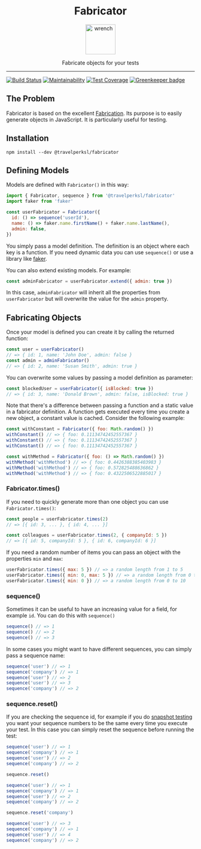 <div align="center">
<h1>Fabricator</h1>

<a href="https://www.emojione.com/emoji/1f527">
<img height="80" width="80" alt="wrench" src="https://raw.githubusercontent.com/travelperk/fabricator/master/other/wrench.png" />
</a>

<p>Fabricate objects for your tests</p>
</div>
<hr />

[![Build Status](https://travis-ci.org/travelperk/fabricator.svg?branch=master)](https://travis-ci.org/travelperk/fabricator)
[![Maintainability](https://api.codeclimate.com/v1/badges/3b4b6cb754d1b30ec6e7/maintainability)](https://codeclimate.com/github/travelperk/fabricator/maintainability)
[![Test Coverage](https://api.codeclimate.com/v1/badges/3b4b6cb754d1b30ec6e7/test_coverage)](https://codeclimate.com/github/travelperk/fabricator/test_coverage)
[![Greenkeeper badge](https://badges.greenkeeper.io/travelperk/fabricator.svg)](https://greenkeeper.io/)

## The Problem

Fabricator is based on the excellent
[Fabrication](https://www.fabricationgem.org/). Its purpose is to easily
generate objects in JavaScript. It is particularly useful for testing.

## Installation

`npm install --dev @travelperksl/fabricator`

## Defining Models

Models are defined with `Fabricator()` in this way:

```js
import { Fabricator, sequence } from '@travelperksl/fabricator'
import faker from 'faker'

const userFabricator = Fabricator({
  id: () => sequence('userId'),
  name: () => faker.name.firstName() + faker.name.lastName(),
  admin: false,
})
```

You simply pass a model definition. The definition is an object where each key
is a function. If you need dynamic data you can use `sequence()` or use a
library like [faker](https://www.npmjs.com/package/faker).

You can also extend existing models. For example:

```js
const adminFabricator = userFabricator.extend({ admin: true })
```

In this case, `adminFabricator` will inherit all the properties from
`userFabricator` but will overwrite the value for the `admin` property.

## Fabricating Objects

Once your model is defined you can create it by calling the returned function:

```js
const user = userFabricator()
// => { id: 1, name: 'John Doe', admin: false }
const admin = adminFabricator()
// => { id: 2, name: 'Susan Smith', admin: true }
```

You can overwrite some values by passing a model definition as parameter:

```js
const blockedUser = userFabricator({ isBlocked: true })
// => { id: 3, name: 'Donald Brown', admin: false, isBlocked: true }
```

Note that there's a difference between passing a function and a static value in
a fabricator definition. A function gets executed every time you create a new
object, a constant value is cached. Consider the following example:

```js
const withConstant = Fabricator({ foo: Math.random() })
withConstant() // => { foo: 0.11134742452557367 }
withConstant() // => { foo: 0.11134742452557367 }
withConstant() // => { foo: 0.11134742452557367 }

const withMethod = Fabricator({ foo: () => Math.random() })
withMethod('withMethod') // => { foo: 0.4426388385403983 }
withMethod('withMethod') // => { foo: 0.572825488636862 }
withMethod('withMethod') // => { foo: 0.4322506522885017 }
```

### Fabricator.times()

If you need to quickly generate more than one object you can use
`Fabricator.times()`:

```js
const people = userFabricator.times(2)
// => [{ id: 3, ... }, { id: 4, ... }]

const colleagues = userFabricator.times(2, { companyId: 5 })
// => [{ id: 5, companyId: 5 }, { id: 6, companyId: 6 }]
```

If you need a random number of items you can pass an object with the properties
`min` and `max`:

```js
userFabricator.times({ max: 5 }) // => a random length from 1 to 5
userFabricator.times({ min: 0, max: 5 }) // => a random length from 0 to 5
userFabricator.times({ min: 0 }) // => a random length from 0 to 10
```

### sequence()

Sometimes it can be useful to have an increasing value for a field, for example
`id`. You can do this with `sequence()`

```js
sequence() // => 1
sequence() // => 2
sequence() // => 3
```

In some cases you might want to have different sequences, you can simply pass a
sequence name:

```js
sequence('user') // => 1
sequence('company') // => 1
sequence('user') // => 2
sequence('user') // => 3
sequence('company') // => 2
```

### sequence.reset()

If you are checking the sequence id, for example if you do
[snapshot testing](https://facebook.github.io/jest/docs/en/snapshot-testing.html)
you want your sequence numbers to be the same every time you execute your test.
In this case you can simply reset the sequence before running the test:

```js
sequence('user') // => 1
sequence('company') // => 1
sequence('user') // => 2
sequence('company') // => 2

sequence.reset()

sequence('user') // => 1
sequence('company') // => 1
sequence('user') // => 2
sequence('company') // => 2

sequence.reset('company')

sequence('user') // => 3
sequence('company') // => 1
sequence('user') // => 4
sequence('company') // => 2
```
